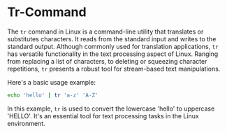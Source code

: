 # Tr-Command

The `tr` command in Linux is a command-line utility that translates or substitutes characters. It reads from the standard input and writes to the standard output. Although commonly used for translation applications, `tr` has versatile functionality in the text processing aspect of Linux. Ranging from replacing a list of characters, to deleting or squeezing character repetitions, `tr` presents a robust tool for stream-based text manipulations. 

Here's a basic usage example:

```bash
echo 'hello' | tr 'a-z' 'A-Z'
```

In this example, `tr` is used to convert the lowercase 'hello' to uppercase 'HELLO'. It's an essential tool for text processing tasks in the Linux environment.